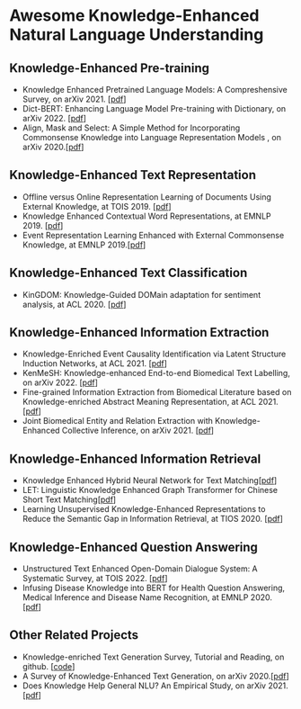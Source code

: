 # Awesome Knowledge-Enhanced Natural Language Understanding

## Knowledge-Enhanced Pre-training

+ Knowledge Enhanced Pretrained Language Models: A Compreshensive Survey, on arXiv 2021. \[[pdf](https://arxiv.org/pdf/2110.08455.pdf)\]
+ Dict-BERT: Enhancing Language Model Pre-training with Dictionary, on arXiv 2022. [[pdf](https://arxiv.org/pdf/2110.06490.pdf)]
+ Align, Mask and Select: A Simple Method for Incorporating Commonsense Knowledge into Language Representation Models , on arXiv 2020.[[pdf](https://arxiv.org/pdf/1908.06725.pdf)]

## Knowledge-Enhanced Text Representation
- Offline versus Online Representation Learning of Documents Using External Knowledge, at TOIS 2019. \[[pdf](https://dl.acm.org/doi/abs/10.1145/3349527?casa_token=FQdaxs1gjN8AAAAA:YqIzQLc4hL-4mQZfevD6FV_FCF2JH2sCpKns49WpuqTRwPBHO_oqfhhESj5Kgb9LHGXjIu59yIalkg)\]
- Knowledge Enhanced Contextual Word Representations, at EMNLP 2019. \[[pdf](https://aclanthology.org/D19-1005.pdf)\]
- Event Representation Learning Enhanced with External Commonsense Knowledge, at EMNLP 2019.\[[pdf](https://aclanthology.org/D19-1495.pdf)\]

## Knowledge-Enhanced Text Classification

+ KinGDOM: Knowledge-Guided DOMain adaptation for sentiment analysis, at ACL 2020. [[pdf](https://aclanthology.org/2020.acl-main.292.pdf)]


## Knowledge-Enhanced Information Extraction


- Knowledge-Enriched Event Causality Identification via Latent Structure Induction Networks, at ACL 2021. [[pdf](https://aclanthology.org/2021.acl-long.376.pdf)]
- KenMeSH: Knowledge-enhanced End-to-end Biomedical Text Labelling, on arXiv 2022. [[pdf](https://arxiv.org/pdf/2203.06835.pdf)]
- Fine-grained Information Extraction from Biomedical Literature based on Knowledge-enriched Abstract Meaning Representation, at ACL 2021. [[pdf](https://aclanthology.org/2021.acl-long.489.pdf)]
-  Joint Biomedical Entity and Relation Extraction with Knowledge-Enhanced Collective Inference, on arXiv 2021. [[pdf](https://arxiv.org/pdf/2105.13456.pdf)]
## Knowledge-Enhanced Information Retrieval
- Knowledge Enhanced Hybrid Neural Network for Text Matching[[pdf](https://openreview.net/forum?id=ryZBFeZ_-H)]
- LET: Linguistic Knowledge Enhanced Graph Transformer for Chinese Short Text Matching[[pdf](https://arxiv.org/pdf/2102.12671.pdf)]
- Learning Unsupervised Knowledge-Enhanced Representations to Reduce the Semantic Gap in Information Retrieval, at TIOS 2020. [[pdf](https://dl.acm.org/doi/abs/10.1145/3417996)]
## Knowledge-Enhanced Question Answering

+ Unstructured Text Enhanced Open-Domain Dialogue System: A Systematic Survey, at TOIS 2022. [[pdf](https://dl.acm.org/doi/abs/10.1145/3464377?casa_token=y4ngVLYx2WsAAAAA:mu1ibata4LRdqibfIQ0iyecpzA5gEdz7WJYoLOFebukQg7mPvU5GDTaZz9GfL7Ce5PuGgnY9_67sVQ)]
+ Infusing Disease Knowledge into BERT for Health Question Answering, Medical Inference and Disease Name Recognition, at EMNLP 2020. [[pdf](https://aclanthology.org/2020.emnlp-main.372.pdf)]

## Other Related Projects
- Knowledge-enriched Text Generation Survey, Tutorial and Reading, on github. [[code](https://github.com/wyu97/KENLG-Reading)]
- A Survey of Knowledge-Enhanced Text Generation, on arXiv 2020.[[pdf](https://arxiv.org/pdf/2010.04389.pdf)]
-  Does Knowledge Help General NLU? An Empirical Study, on arXiv 2021. [[pdf](https://arxiv.org/pdf/2109.00563.pdf)]

